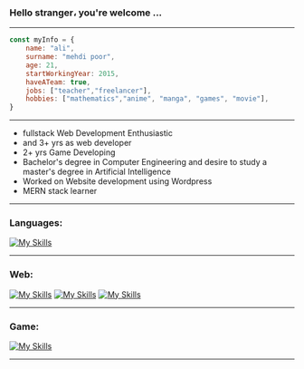 ### Hello stranger، you're welcome ...
_________________________________________________________________________________________________________________________________________________________________________

```javascript
const myInfo = {
    name: "ali",
    surname: "mehdi poor",
    age: 21,
    startWorkingYear: 2015,
    haveATeam: true,
    jobs: ["teacher","freelancer"],
    hobbies: ["mathematics","anime", "manga", "games", "movie"],
}
```

_________________________________________________________________________________________________________________________________________________________________________

- fullstack Web Development Enthusiastic
- and 3+ yrs as web developer
- 2+ yrs Game Developing
- Bachelor's degree in Computer Engineering and desire to study a master's degree in Artificial Intelligence
- Worked on Website development using Wordpress
- MERN stack learner
_________________________________________________________________________________________________________________________________________________________________________

### Languages:

[![My Skills](https://skillicons.dev/icons?i=js,php,py,cs&theme=light)](https://github.com/wolferina)

_________________________________________________________________________________________________________________________________________________________________________

### Web:
[![My Skills](https://skillicons.dev/icons?i=html,css,bootstrap,tailwind&theme=light)](https://github.com/wolferina)
[![My Skills](https://skillicons.dev/icons?i=mongodb,express,react,nodejs,nextjs&theme=light)](https://github.com/wolferina)
[![My Skills](https://skillicons.dev/icons?i=wordpress,mysql&theme=light)](https://github.com/wolferina)


_________________________________________________________________________________________________________________________________________________________________________

### Game:
[![My Skills](https://skillicons.dev/icons?i=unity,blender&theme=light)](https://github.com/wolferina)

_________________________________________________________________________________________________________________________________________________________________________


